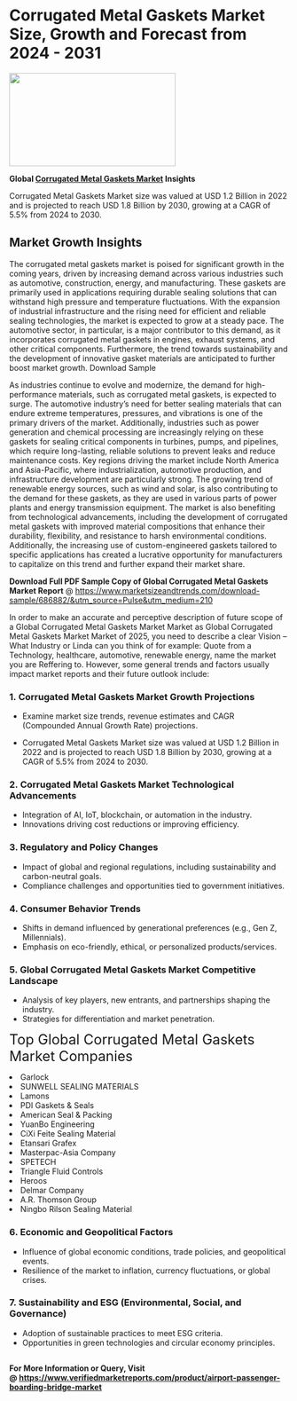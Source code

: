 <H1>Corrugated Metal Gaskets Market Size, Growth and Forecast from 2024 - 2031</H1><img class="aligncenter size-medium wp-image-584254" src="https://thirdeyenews.in/wp-content/uploads/2024/09/Global-Market-Research-300x168.jpeg" alt="" width="300" height="168" /><p><strong>Global&nbsp;<a href="https://www.marketsizeandtrends.com/download-sample/686882/&amp;utm_source=Pulse&amp;utm_medium=210">Corrugated Metal Gaskets Market</a> Insights</strong></p><p>Corrugated Metal Gaskets Market size was valued at USD 1.2 Billion in 2022 and is projected to reach USD 1.8 Billion by 2030, growing at a CAGR of 5.5% from 2024 to 2030.</p><p><h2>Market Growth Insights</h2> <p>The corrugated metal gaskets market is poised for significant growth in the coming years, driven by increasing demand across various industries such as automotive, construction, energy, and manufacturing. These gaskets are primarily used in applications requiring durable sealing solutions that can withstand high pressure and temperature fluctuations. With the expansion of industrial infrastructure and the rising need for efficient and reliable sealing technologies, the market is expected to grow at a steady pace. The automotive sector, in particular, is a major contributor to this demand, as it incorporates corrugated metal gaskets in engines, exhaust systems, and other critical components. Furthermore, the trend towards sustainability and the development of innovative gasket materials are anticipated to further boost market growth. Download Sample </p> <p>As industries continue to evolve and modernize, the demand for high-performance materials, such as corrugated metal gaskets, is expected to surge. The automotive industry’s need for better sealing materials that can endure extreme temperatures, pressures, and vibrations is one of the primary drivers of the market. Additionally, industries such as power generation and chemical processing are increasingly relying on these gaskets for sealing critical components in turbines, pumps, and pipelines, which require long-lasting, reliable solutions to prevent leaks and reduce maintenance costs. Key regions driving the market include North America and Asia-Pacific, where industrialization, automotive production, and infrastructure development are particularly strong. The growing trend of renewable energy sources, such as wind and solar, is also contributing to the demand for these gaskets, as they are used in various parts of power plants and energy transmission equipment. The market is also benefiting from technological advancements, including the development of corrugated metal gaskets with improved material compositions that enhance their durability, flexibility, and resistance to harsh environmental conditions. Additionally, the increasing use of custom-engineered gaskets tailored to specific applications has created a lucrative opportunity for manufacturers to capitalize on this trend and further expand their market share. </p><p><span class=""><strong>Download Full PDF Sample Copy of Global Corrugated Metal Gaskets Market Report</strong> @ <a href="https://www.marketsizeandtrends.com/download-sample/686882/&amp;utm_source=Pulse&amp;utm_medium=210" target="_blank">https://www.marketsizeandtrends.com/download-sample/686882/&amp;utm_source=Pulse&amp;utm_medium=210</a></span></p><p>In order to make an accurate and perceptive description of future scope of a Global&nbsp;Corrugated Metal Gaskets Market Market as Global&nbsp;Corrugated Metal Gaskets Market Market of 2025, you need to describe a clear Vision &ndash; What Industry or Linda can you think of for example: Quote from a Technology, healthcare, automotive, renewable energy, name the market you are Reffering to. However, some general trends and factors usually impact market reports and their future outlook include:</p><h3>1.&nbsp;<strong>Corrugated Metal Gaskets Market Growth Projections</strong></h3><ul><li>Examine market size trends, revenue estimates and CAGR (Compounded Annual Growth Rate) projections.</li><li><p>Corrugated Metal Gaskets Market size was valued at USD 1.2 Billion in 2022 and is projected to reach USD 1.8 Billion by 2030, growing at a CAGR of 5.5% from 2024 to 2030.</p></li></ul><h3>2.&nbsp;<strong>Corrugated Metal Gaskets Market Technological Advancements</strong></h3><ul><li>Integration of AI, IoT, blockchain, or automation in the industry.</li><li>Innovations driving cost reductions or improving efficiency.</li></ul><h3>3.&nbsp;<strong>Regulatory and Policy Changes</strong></h3><ul><li>Impact of global and regional regulations, including sustainability and carbon-neutral goals.</li><li>Compliance challenges and opportunities tied to government initiatives.</li></ul><h3>4.&nbsp;<strong>Consumer Behavior Trends</strong></h3><ul><li>Shifts in demand influenced by generational preferences (e.g., Gen Z, Millennials).</li><li>Emphasis on eco-friendly, ethical, or personalized products/services.</li></ul><h3>5.&nbsp;<strong>Global Corrugated Metal Gaskets Market Competitive Landscape</strong></h3><ul><li>Analysis of key players, new entrants, and partnerships shaping the industry.</li><li>Strategies for differentiation and market penetration.</li></ul><p data-pm-slice="1 1 []"><span style="color: inherit; font-family: inherit; font-size: 25px;">Top Global Corrugated Metal Gaskets Market Companies</span></p><div class="" data-test-id=""><p><li>Garlock</li><li> SUNWELL SEALING MATERIALS</li><li> Lamons</li><li> PDI Gaskets & Seals</li><li> American Seal & Packing</li><li> YuanBo Engineering</li><li> CiXi Feite Sealing Material</li><li> Etansari Grafex</li><li> Masterpac-Asia Company</li><li> SPETECH</li><li> Triangle Fluid Controls</li><li> Heroos</li><li> Delmar Company</li><li> A.R. Thomson Group</li><li> Ningbo Rilson Sealing Material</li></p></div><h3>6.&nbsp;<strong>Economic and Geopolitical Factors</strong></h3><ul><li>Influence of global economic conditions, trade policies, and geopolitical events.</li><li>Resilience of the market to inflation, currency fluctuations, or global crises.</li></ul><h3>7.&nbsp;<strong>Sustainability and ESG (Environmental, Social, and Governance)</strong></h3><ul><li>Adoption of sustainable practices to meet ESG criteria.</li><li>Opportunities in green technologies and circular economy principles.</li></ul><h2><strong style="font-size: 14px;">For More Information or Query, Visit @&nbsp;</strong><a style="background-color: #ffffff; font-size: 14px;" href="https://www.marketsizeandtrends.com/report/corrugated-metal-gaskets-market/" target="_blank">https://www.verifiedmarketreports.com/product/airport-passenger-boarding-bridge-market</a></h2>
